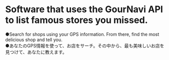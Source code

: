 # Software that uses the GourNavi API to list famous stores you missed.
●Search for shops using your GPS information. From there, find the most delicious shop and tell you.   
●あなたのGPS情報を使って、お店をサーチ。その中から、最も美味しいお店を見つけて、あなたに教えます。
